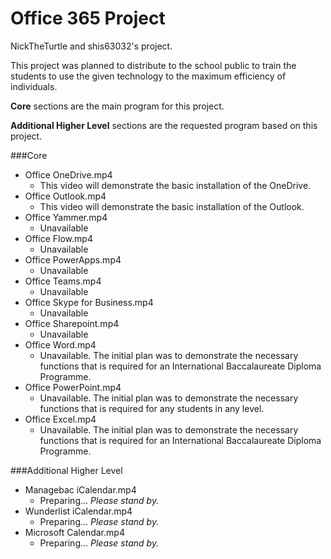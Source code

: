 # Office 365 Project

NickTheTurtle and shis63032's project.



This project was planned to distribute to the school public to train the students to use the given technology to the maximum efficiency of individuals.



**Core** sections are the main program for this project.

**Additional Higher Level** sections are the requested program based on this project.



###Core

- Office OneDrive.mp4
  - This video will demonstrate the basic installation of the OneDrive.
- Office Outlook.mp4
  - This video will demonstrate the basic installation of the Outlook.
- Office Yammer.mp4
  - Unavailable
- Office Flow.mp4
  - Unavailable
- Office PowerApps.mp4
  - Unavailable
- Office Teams.mp4
  - Unavailable
- Office Skype for Business.mp4
  - Unavailable
- Office Sharepoint.mp4
  - Unavailable
- Office Word.mp4
  - Unavailable. The initial plan was to demonstrate the necessary functions that is required for an International Baccalaureate Diploma Programme.
- Office PowerPoint.mp4
  - Unavailable. The initial plan was to demonstrate the necessary functions that is required for any students in any level.
- Office Excel.mp4
  - Unavailable. The initial plan was to demonstrate the necessary functions that is required for an International Baccalaureate Diploma Programme.



###Additional Higher Level

- Managebac iCalendar.mp4
  - Preparing... *Please stand by.*
- Wunderlist iCalendar.mp4
  - Preparing... *Please stand by.*
- Microsoft Calendar.mp4
  - Preparing... *Please stand by.*